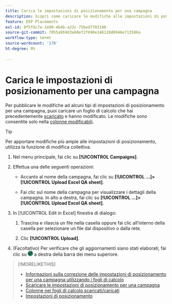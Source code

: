 ```yaml
---
title: Carica le impostazioni di posizionamento per una campagna
description: Scopri come caricare le modifiche alle impostazioni di posizionamento chiave per una campagna utilizzando i fogli di calcolo per il controllo qualità di Excel.
feature: DSP Placements
exl-id: 0f5fdc7e-3a90-4b4b-a23c-75bed7703100
source-git-commit: 7055a9b9d3a68ef2f690e146128d6946e713586a
workflow-type: tm+mt
source-wordcount: '170'
ht-degree: 0%

---
```


# Carica le impostazioni di posizionamento per una campagna

Per pubblicare le modifiche ad alcuni tipi di impostazioni di posizionamento per una campagna, puoi caricare un foglio di calcolo che hai precedentemente [scaricato](qa-sheet-download.md) e hanno modificato. Le modifiche sono consentite solo nella [colonne modificabili](qa-sheet-columns.md).

>[!TIP]
>
>Per apportare modifiche più ampie alle impostazioni di posizionamento, utilizza la funzione di modifica collettiva.<!-- add link once we have help on it -->

1. Nel menu principale, fai clic su **[!UICONTROL Campaigns]**.

1. Effettua una delle seguenti operazioni:

   * Accanto al nome della campagna, fai clic su **[!UICONTROL ...]>[!UICONTROL Upload Excel QA sheet]**.

   * Fai clic sul nome della campagna per visualizzare i dettagli della campagna. In alto a destra, fai clic su **[!UICONTROL ...]>[!UICONTROL Upload Excel QA sheet]**.

1. In [!UICONTROL Edit in Excel] finestra di dialogo:

   1. Trascina e rilascia un file nella casella oppure fai clic all’interno della casella per selezionare un file dal dispositivo o dalla rete.

   1. Clic **[!UICONTROL Upload]**.

1. (Facoltativo) Per verificare che gli aggiornamenti siano stati elaborati, fai clic su ![Processi](/help/dsp/assets/downloads.png) a destra della barra dei menu superiore.

>[!MORELIKETHIS]
>
>* [Informazioni sulla correzione delle impostazioni di posizionamento per una campagna utilizzando i fogli di calcolo](qa-about.md)
>* [Scaricare le impostazioni di posizionamento per una campagna](qa-sheet-download.md)
>* [Colonne nei fogli di calcolo scaricati/caricati](qa-sheet-columns.md)
>* [Impostazioni di posizionamento](/help/dsp/campaign-management/placements/placement-settings.md)

